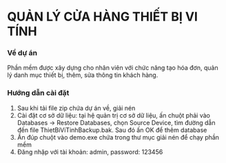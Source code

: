 <h1>QUẢN LÝ CỬA HÀNG THIẾT BỊ VI TÍNH</h1>
<h3>Về dự án</h3>
<p>Phần mềm được xây dựng cho nhân viên với chức năng tạo hóa đơn, quản lý danh mục thiết bị, thêm, sửa thông tin khách hàng.</p>
<h3>Hướng dẫn cài đặt</h3>

1. Sau khi tải file zip chứa dự án về, giải nén
2. Cài đặt cơ sở dữ liệu: tại hệ quản trị cơ sở dữ liệu, ấn chuột phải vào Databases -> Restore Databases, chọn Source Device, tìm đường dẫn đến file ThietBiViTinhBackup.bak. Sau đó ấn OK để thêm database
3. Ấn đúp chuột vào demo.exe chứa trong thư mục giải nén để chạy phần mềm
4. Đăng nhặp với tài khoản: admin, password: 123456
